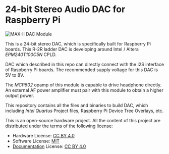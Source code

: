 # 24-bit Stereo Audio DAC for Raspberry Pi

![MAX-II DAC Module](https://raw.githubusercontent.com/wiki/dilshan/max2-audio-dac/DSCN1155P-720p.JPG)

This is a 24-bit stereo DAC, which is specifically built for Raspberry Pi boards. This R-2R ladder DAC is developing around Intel / Altera *EPM240T100C5N* CPLD.

DAC which described in this repo can directly connect with the I2S interface of Raspberry Pi boards. The recommended supply voltage for this DAC is 5V to 8V.

The *MCP602* opamp of this module is capable to drive headphone directly. An external AF power amplifier must pair with this module to obtain a higher output power.

This repository contains all the files and binaries to build DAC, which including *Intel Quartus* Project files, Raspberry Pi Device Tree Overlays, etc.

This is an open-source hardware project. All the content of this project are distributed under the terms of the following license:

-   Hardware License: [CC BY 4.0](https://creativecommons.org/licenses/by/4.0/)
-   Software License: [MIT](https://github.com/dilshan/max2-audio-dac/blob/master/LICENSE)
-   [Documentation](https://github.com/dilshan/max2-audio-dac/wiki) License: [CC BY 4.0](https://creativecommons.org/licenses/by/4.0/)

